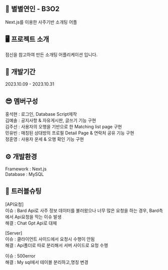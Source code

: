 ## 💛 별별연인 - B3O2
Next.js를 이용한 사주기반 소개팅 어플

## 🖥 프로젝트 소개
점신을 참고하여 만든 소개팅 어플리케이션 입니다.

## 📆 개발기간
2023.10.09 - 2023.10.31

## 😎 멤버구성
홍석현 : 로그인, Database Script제작 <br/>
김예솔 : 공지사항 & 자유게시판, 글쓰기 기능 구현 <br/>
김주선 : 사용자의 오행을 기반으로 한 Matching list page 구현 <br/>
민유빈 : 매칭된 상대방의 프로필 Detail Page & 연락처 공유 기능 구현 <br/>
정훈영 : 사용자 운세 & 오행 확인 기능 구현

## ⚙ 개발환경
Framework : Next.js <br/>
Database : MySQL


## 🚨 트러블슈팅
[API요청] <br/>
이슈 : Bard Api로 사주 정보 데이터를 불러왔으나 너무 많은 요청을 하는 경우, 
Bard측에서 Api요청을 막는 이슈 발생 <br/>
해결 : Chat Gpt Api로 대체 <br/>

[Server] <br/>
이슈 : 클라이언트 사이드에서 요청시 수행이 안됨 <br/>
해결 : Api폴더로 따로 분리해서 서버 사이드로 요청 수행 

이슈 : 500error <br/>
해결 : My sql에서 테이블 분리하고,명칭 변경 <br/>
